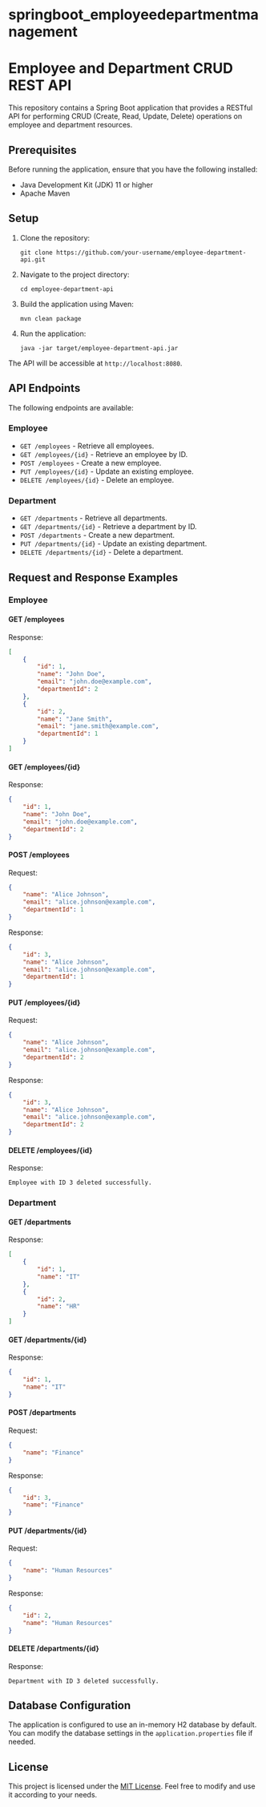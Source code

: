 # springboot_employeedepartmentmanagement

# Employee and Department CRUD REST API

This repository contains a Spring Boot application that provides a RESTful API for performing CRUD (Create, Read, Update, Delete) operations on employee and department resources.

## Prerequisites

Before running the application, ensure that you have the following installed:

- Java Development Kit (JDK) 11 or higher
- Apache Maven

## Setup

1. Clone the repository:

   ```
   git clone https://github.com/your-username/employee-department-api.git
   ```

2. Navigate to the project directory:

   ```
   cd employee-department-api
   ```

3. Build the application using Maven:

   ```
   mvn clean package
   ```

4. Run the application:

   ```
   java -jar target/employee-department-api.jar
   ```

The API will be accessible at `http://localhost:8080`.

## API Endpoints

The following endpoints are available:

### Employee

- `GET /employees` - Retrieve all employees.
- `GET /employees/{id}` - Retrieve an employee by ID.
- `POST /employees` - Create a new employee.
- `PUT /employees/{id}` - Update an existing employee.
- `DELETE /employees/{id}` - Delete an employee.

### Department

- `GET /departments` - Retrieve all departments.
- `GET /departments/{id}` - Retrieve a department by ID.
- `POST /departments` - Create a new department.
- `PUT /departments/{id}` - Update an existing department.
- `DELETE /departments/{id}` - Delete a department.

## Request and Response Examples

### Employee

#### GET /employees

Response:
```json
[
    {
        "id": 1,
        "name": "John Doe",
        "email": "john.doe@example.com",
        "departmentId": 2
    },
    {
        "id": 2,
        "name": "Jane Smith",
        "email": "jane.smith@example.com",
        "departmentId": 1
    }
]
```

#### GET /employees/{id}

Response:
```json
{
    "id": 1,
    "name": "John Doe",
    "email": "john.doe@example.com",
    "departmentId": 2
}
```

#### POST /employees

Request:
```json
{
    "name": "Alice Johnson",
    "email": "alice.johnson@example.com",
    "departmentId": 1
}
```

Response:
```json
{
    "id": 3,
    "name": "Alice Johnson",
    "email": "alice.johnson@example.com",
    "departmentId": 1
}
```

#### PUT /employees/{id}

Request:
```json
{
    "name": "Alice Johnson",
    "email": "alice.johnson@example.com",
    "departmentId": 2
}
```

Response:
```json
{
    "id": 3,
    "name": "Alice Johnson",
    "email": "alice.johnson@example.com",
    "departmentId": 2
}
```

#### DELETE /employees/{id}

Response:
```
Employee with ID 3 deleted successfully.
```

### Department

#### GET /departments

Response:
```json
[
    {
        "id": 1,
        "name": "IT"
    },
    {
        "id": 2,
        "name": "HR"
    }
]
```

#### GET /departments/{id}

Response:
```json
{
    "id": 1,
    "name": "IT"
}
```

#### POST /departments

Request:
```json
{
    "name": "Finance"
}
```

Response:
```json
{
    "id": 3,
    "name": "Finance"
}
```

#### PUT /departments/{id}

Request:
```json
{
    "name": "Human Resources"
}
```

Response:
```json
{
    "id": 2,
    "name": "Human Resources"
}
```

#### DELETE /departments/{id}

Response:
```
Department with ID 3 deleted successfully.
```

## Database Configuration

The application is configured to use an in-memory H2 database by default. You can modify the database settings in the `application.properties` file if needed.

## License

This project is licensed under the [MIT License](LICENSE). Feel free to modify and use it according to your needs.
